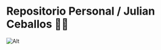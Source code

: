 # Repositorio Personal / Julian Ceballos 🤵‍♂️
![Alt](https://global-uploads.webflow.com/62cedc1395c80f1b5caa8dc2/649de608fa78ae2188683305_Why%20Can%27t%20I%20Relax%20Email.jpg)
<!--
**Julian100j/Julian100j** is a ✨ _special_ ✨ repository because its `README.md` (this file) appears on your GitHub profile.

Here are some ideas to get you started:

- 🔭 I’m currently working on ...
- 🌱 I’m currently learning ...
- 👯 I’m looking to collaborate on ...
- 🤔 I’m looking for help with ...
- 💬 Ask me about ...
- 📫 How to reach me: ...
- 😄 Pronouns: ...
- ⚡ Fun fact: ...
-->
